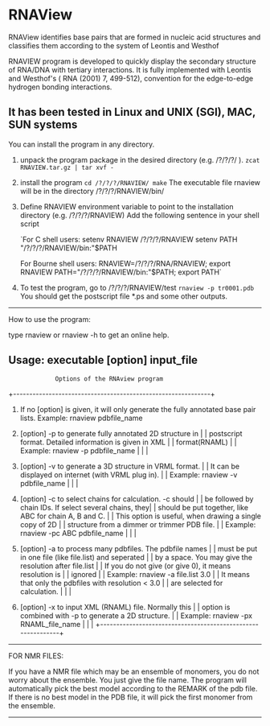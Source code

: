 # RNAView
RNAView identifies base pairs that are formed in nucleic acid structures and classifies them according to the system of Leontis and Westhof


RNAVIEW program is developed to quickly display the secondary structure
of RNA/DNA with tertiary interactions. It is fully implemented with 
Leontis and Westhof's ( RNA (2001) 7, 499-512), convention for the 
edge-to-edge hydrogen bonding interactions. 


It has been tested in Linux and UNIX (SGI), MAC, SUN systems
----------------------------------------------------------------------
You can install the program in any directory.

1. unpack the program package in the desired directory (e.g. /?/?/?/ ).
  ` zcat  RNAVIEW.tar.gz | tar xvf - `

2. install the program
   `cd /?/?/?/RNAVIEW/
   make`
   The executable file rnaview will be in the directory
   /?/?/?/RNAVIEW/bin/

3. Define RNAVIEW environment variable to point to the installation directory (e.g. /?/?/?/RNAVIEW)
   Add the following sentence in your shell script

   `For C shell users:
       setenv RNAVIEW /?/?/?/RNAVIEW
       setenv PATH "/?/?/?/RNAVIEW/bin:"$PATH

   For Bourne shell users:
       RNAVIEW=/?/?/?/RNA/RNAVIEW; export RNAVIEW
       PATH="/?/?/?/RNAVIEW/bin:"$PATH; export PATH`

4. To test the program, go to /?/?/?/RNAVIEW/test
   `rnaview -p tr0001.pdb`
   You should get the postscript file *.ps and some other outputs.

----------------------------------------------------------------------

How to use the program:

type rnaview  or  rnaview -h  to  get an online help.

Usage: executable [option]  input_file
--------------------------------------------------------------
                 Options of the RNAview program
+-------------------------------------------------------------+
1.    If no [option] is given, it will only generate the fully annotated base pair lists.
     Example:    rnaview  pdbfile_name

2.    [option] -p to generate fully annotated 2D structure in |
|     postscript format. Detailed information is given in XML |
|     format(RNAML)                                           |
|     Example:    rnaview  -p pdbfile_name                    |
|                                                             |
4.    [option] -v to generate a 3D structure in VRML format.  |
|     It can be displayed on internet (with VRML plug in).    |
|     Example:    rnaview  -v pdbfile_name                    |
|                                                             |
5.    [option] -c to select chains for calculation. -c should |
|     be followed by chain IDs. If select several chains, they|
|     should be put together, like ABC for chain A, B and C.  |
|     This option is useful, when drawing a single copy of 2D |
|     structure from a dimmer or trimmer PDB file.            |
|     Example:    rnaview  -pc ABC pdbfile_name               |
|                                                             |
6. [option] -a to process many pdbfiles. The pdbfile names |
|     must be put in one file (like  file.list) and seperated |
|     by a space. You may give the resolution after file.list |
|     If you do not give (or give 0), it means resolution is  |
|     ignored                                                 |
|     Example:    rnaview  -a file.list 3.0                   |
|     It means that only the pdbfiles with resolution < 3.0   |
|     are selected for calculation.                           |
|                                                             |
7. [option] -x to input XML (RNAML) file.  Normally this   |
|     option is combined with -p to generate a 2D structure.  |
|     Example:    rnaview  -px RNAML_file_name                |
|                                                             |
+-------------------------------------------------------------+

--------------------------------------------------------------
FOR NMR FILES:

If you have a NMR file which may be an ensemble of monomers, you
do not worry about the ensemble. You just give the file name. The
program will automatically pick the best model according to the 
REMARK of the pdb file. If there is no best model in the PDB file, 
it will pick the first monomer from the ensemble.

---------------------------------------------------------------
